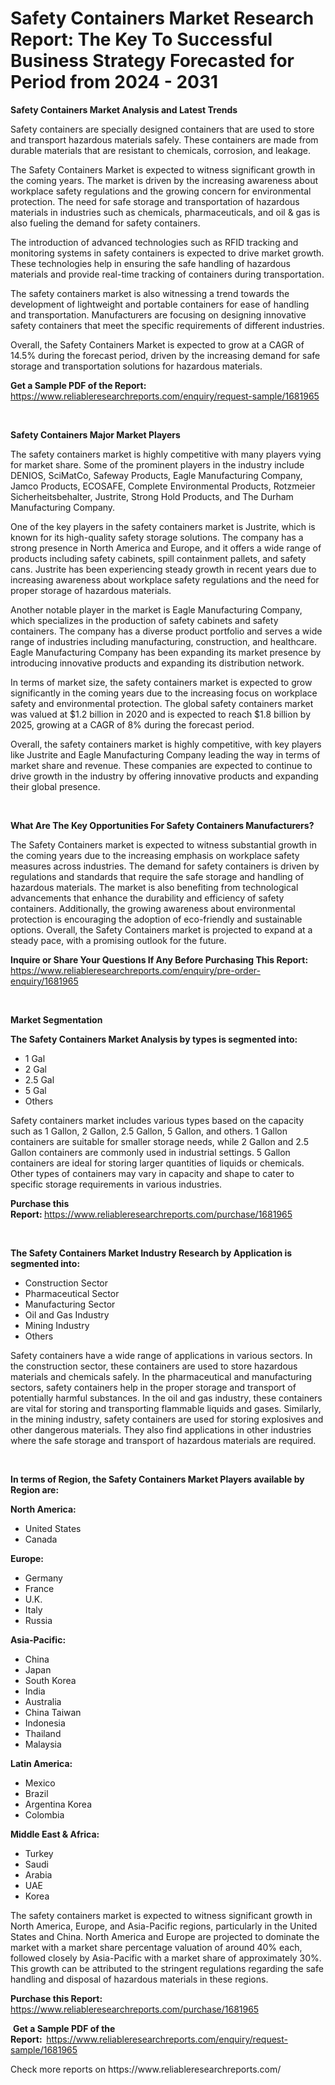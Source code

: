 <p><h1>Safety Containers Market Research Report: The Key To Successful Business Strategy Forecasted for Period from 2024 - 2031</h1></p><p><strong>Safety Containers Market Analysis and Latest Trends</strong></p>
<p><p>Safety containers are specially designed containers that are used to store and transport hazardous materials safely. These containers are made from durable materials that are resistant to chemicals, corrosion, and leakage.</p><p>The Safety Containers Market is expected to witness significant growth in the coming years. The market is driven by the increasing awareness about workplace safety regulations and the growing concern for environmental protection. The need for safe storage and transportation of hazardous materials in industries such as chemicals, pharmaceuticals, and oil & gas is also fueling the demand for safety containers.</p><p>The introduction of advanced technologies such as RFID tracking and monitoring systems in safety containers is expected to drive market growth. These technologies help in ensuring the safe handling of hazardous materials and provide real-time tracking of containers during transportation.</p><p>The safety containers market is also witnessing a trend towards the development of lightweight and portable containers for ease of handling and transportation. Manufacturers are focusing on designing innovative safety containers that meet the specific requirements of different industries.</p><p>Overall, the Safety Containers Market is expected to grow at a CAGR of 14.5% during the forecast period, driven by the increasing demand for safe storage and transportation solutions for hazardous materials.</p></p>
<p><strong>Get a Sample PDF of the Report:&nbsp;</strong> <a href="https://www.reliableresearchreports.com/enquiry/request-sample/1681965">https://www.reliableresearchreports.com/enquiry/request-sample/1681965</a></p>
<p>&nbsp;</p>
<p><strong>Safety Containers Major Market Players</strong></p>
<p><p>The safety containers market is highly competitive with many players vying for market share. Some of the prominent players in the industry include DENIOS, SciMatCo, Safeway Products, Eagle Manufacturing Company, Jamco Products, ECOSAFE, Complete Environmental Products, Rotzmeier Sicherheitsbehalter, Justrite, Strong Hold Products, and The Durham Manufacturing Company.</p><p>One of the key players in the safety containers market is Justrite, which is known for its high-quality safety storage solutions. The company has a strong presence in North America and Europe, and it offers a wide range of products including safety cabinets, spill containment pallets, and safety cans. Justrite has been experiencing steady growth in recent years due to increasing awareness about workplace safety regulations and the need for proper storage of hazardous materials.</p><p>Another notable player in the market is Eagle Manufacturing Company, which specializes in the production of safety cabinets and safety containers. The company has a diverse product portfolio and serves a wide range of industries including manufacturing, construction, and healthcare. Eagle Manufacturing Company has been expanding its market presence by introducing innovative products and expanding its distribution network.</p><p>In terms of market size, the safety containers market is expected to grow significantly in the coming years due to the increasing focus on workplace safety and environmental protection. The global safety containers market was valued at $1.2 billion in 2020 and is expected to reach $1.8 billion by 2025, growing at a CAGR of 8% during the forecast period.</p><p>Overall, the safety containers market is highly competitive, with key players like Justrite and Eagle Manufacturing Company leading the way in terms of market share and revenue. These companies are expected to continue to drive growth in the industry by offering innovative products and expanding their global presence.</p></p>
<p>&nbsp;</p>
<p><strong>What Are The Key Opportunities For Safety Containers Manufacturers?</strong></p>
<p><p>The Safety Containers market is expected to witness substantial growth in the coming years due to the increasing emphasis on workplace safety measures across industries. The demand for safety containers is driven by regulations and standards that require the safe storage and handling of hazardous materials. The market is also benefiting from technological advancements that enhance the durability and efficiency of safety containers. Additionally, the growing awareness about environmental protection is encouraging the adoption of eco-friendly and sustainable options. Overall, the Safety Containers market is projected to expand at a steady pace, with a promising outlook for the future.</p></p>
<p><strong>Inquire or Share Your Questions If Any Before Purchasing This Report:</strong> <a href="https://www.reliableresearchreports.com/enquiry/pre-order-enquiry/1681965">https://www.reliableresearchreports.com/enquiry/pre-order-enquiry/1681965</a></p>
<p>&nbsp;</p>
<p><strong>Market Segmentation</strong></p>
<p><strong>The Safety Containers Market Analysis by types is segmented into:</strong></p>
<p><ul><li>1 Gal</li><li>2 Gal</li><li>2.5 Gal</li><li>5 Gal</li><li>Others</li></ul></p>
<p><p>Safety containers market includes various types based on the capacity such as 1 Gallon, 2 Gallon, 2.5 Gallon, 5 Gallon, and others. 1 Gallon containers are suitable for smaller storage needs, while 2 Gallon and 2.5 Gallon containers are commonly used in industrial settings. 5 Gallon containers are ideal for storing larger quantities of liquids or chemicals. Other types of containers may vary in capacity and shape to cater to specific storage requirements in various industries.</p></p>
<p><strong>Purchase this Report:&nbsp;</strong><a href="https://www.reliableresearchreports.com/purchase/1681965">https://www.reliableresearchreports.com/purchase/1681965</a></p>
<p>&nbsp;</p>
<p><strong>The Safety Containers Market Industry Research by Application is segmented into:</strong></p>
<p><ul><li>Construction Sector</li><li>Pharmaceutical Sector</li><li>Manufacturing Sector</li><li>Oil and Gas Industry</li><li>Mining Industry</li><li>Others</li></ul></p>
<p><p>Safety containers have a wide range of applications in various sectors. In the construction sector, these containers are used to store hazardous materials and chemicals safely. In the pharmaceutical and manufacturing sectors, safety containers help in the proper storage and transport of potentially harmful substances. In the oil and gas industry, these containers are vital for storing and transporting flammable liquids and gases. Similarly, in the mining industry, safety containers are used for storing explosives and other dangerous materials. They also find applications in other industries where the safe storage and transport of hazardous materials are required.</p></p>
<p>&nbsp;</p>
<p><strong>In terms of Region, the Safety Containers Market Players available by Region are:</strong></p>
<p>
    <p> <strong> North America: </strong>
        <ul>
            <li>United States</li>
            <li>Canada</li>
        </ul>
        </p> 
    <p> <strong> Europe: </strong>
        <ul>
            <li>Germany</li>
            <li>France</li>
            <li>U.K.</li>
            <li>Italy</li>
            <li>Russia</li>
        </ul>
        </p> 
    <p> <strong> Asia-Pacific: </strong>
        <ul>
            <li>China</li>
            <li>Japan</li>
            <li>South Korea</li>
            <li>India</li>
            <li>Australia</li>
            <li>China Taiwan</li>
            <li>Indonesia</li>
            <li>Thailand</li>
            <li>Malaysia</li>
        </ul>
        </p> 
    <p> <strong> Latin America: </strong>
        <ul>
            <li>Mexico</li>
            <li>Brazil</li>
            <li>Argentina Korea</li>
            <li>Colombia</li>
        </ul>
        </p> 
    <p> <strong> Middle East & Africa: </strong>
        <ul>
            <li>Turkey</li>
            <li>Saudi</li>
            <li>Arabia</li>
            <li>UAE</li>
            <li>Korea</li>
        </ul>
    </p>
    </p>
<p><p>The safety containers market is expected to witness significant growth in North America, Europe, and Asia-Pacific regions, particularly in the United States and China. North America and Europe are projected to dominate the market with a market share percentage valuation of around 40% each, followed closely by Asia-Pacific with a market share of approximately 30%. This growth can be attributed to the stringent regulations regarding the safe handling and disposal of hazardous materials in these regions.</p></p>
<p><strong>Purchase this Report: </strong><a href="https://www.reliableresearchreports.com/purchase/1681965">https://www.reliableresearchreports.com/purchase/1681965</a></p>
<p>&nbsp;<strong>Get a Sample PDF of the Report:&nbsp;&nbsp;</strong><a href="https://www.reliableresearchreports.com/enquiry/request-sample/1681965">https://www.reliableresearchreports.com/enquiry/request-sample/1681965</a></p>
<p><strong></strong></p>
<p>Check more reports on https://www.reliableresearchreports.com/</p>